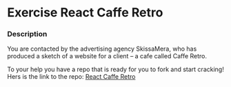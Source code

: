 # Exercise React Caffe Retro

### Description

You are contacted by the advertising agency SkissaMera, who has produced a sketch of a website for a client – ​​a cafe called Caffe Retro.

To your help you have a repo that is ready for you to fork and start cracking! Hers is the link to the repo: [React Caffe Retro](https://github.com/Lexicon-Frontend-2024/exercise-html-css-caffe-retro)